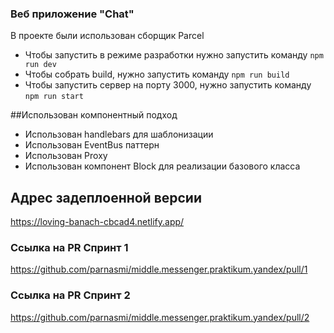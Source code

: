 ### Веб приложение "Chat"

В проекте были использован сборщик Parcel
- Чтобы запустить в режиме разработки нужно запустить команду `npm run dev`
- Чтобы собрать build, нужно запустить команду `npm run build`
- Чтобы запустить сервер на порту 3000, нужно запустить команду `npm run start`


##Использован компонентный подход
- Использован handlebars для шаблонизации
- Использован EventBus паттерн
- Использован Proxy
- Использован компонент Block для реализации базового класса

## Адрес задеплоенной версии
https://loving-banach-cbcad4.netlify.app/


### Ссылка на PR Спринт 1
https://github.com/parnasmi/middle.messenger.praktikum.yandex/pull/1

### Ссылка на PR Спринт 2
https://github.com/parnasmi/middle.messenger.praktikum.yandex/pull/2

